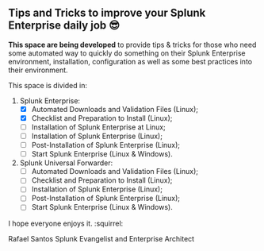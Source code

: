 ## Tips and Tricks to improve your Splunk Enterprise daily job :sunglasses:

**This space are being developed** to provide tips & tricks for those who need some automated way to quickly do something on their Splunk Enterprise environment, installation, configuration as well as some best practices into their environment.

This space is divided in:

1.	Splunk Enterprise:
	- [x] Automated Downloads and Validation Files (Linux);
	- [x] Checklist and Preparation to Install (Linux);
	- [ ] Installation of Splunk Enterprise at Linux;
	- [ ] Installation of Splunk Enterprise (Linux);
	- [ ] Post-Installation of Splunk Enterprise (Linux);
	- [ ] Start Splunk Enterprise (Linux & Windows).
2.	Splunk Universal Forwarder:
	- [ ] Automated Downloads and Validation Files (Linux);
	- [ ] Checklist and Preparation to Install (Linux);
	- [ ] Installation of Splunk Enterprise (Linux);
	- [ ] Post-Installation of Splunk Enterprise (Linux);
	- [ ] Start Splunk Enterprise (Linux & Windows).

I hope everyone enjoys it. :squirrel:

Rafael Santos
Splunk Evangelist and Enterprise Architect
